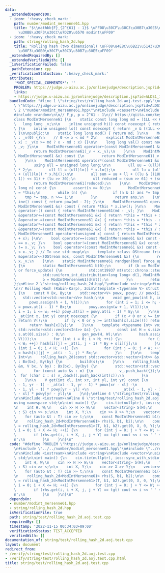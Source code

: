 ```yaml
---
data:
  _extendedDependsOn:
  - icon: ':heavy_check_mark:'
    path: number/modint_mersenne61.hpp
    title: "$\\mathbb{F}_{2^{61} - 1}$ \uFF08\u30CF\u30C3\u30B7\u30E5\u7528\u30E1\u30EB\
      \u30BB\u30F3\u30CC\u7D20\u6570 modint\uFF09"
  - icon: ':heavy_check_mark:'
    path: string/rolling_hash_2d.hpp
    title: "Rolling hash (two dimensional) \uFF08\u4E8C\u6B21\u5143\u30ED\u30FC\u30EA\
      \u30F3\u30B0\u30CF\u30C3\u30B7\u30E5\uFF09"
  _extendedRequiredBy: []
  _extendedVerifiedWith: []
  _isVerificationFailed: false
  _pathExtension: cpp
  _verificationStatusIcon: ':heavy_check_mark:'
  attributes:
    '*NOT_SPECIAL_COMMENTS*': ''
    PROBLEM: https://judge.u-aizu.ac.jp/onlinejudge/description.jsp?id=ALDS1_14_C
    links:
    - https://judge.u-aizu.ac.jp/onlinejudge/description.jsp?id=ALDS1_14_C
  bundledCode: "#line 1 \"string/test/rolling_hash_2d.aoj.test.cpp\"\n#define PROBLEM\
    \ \"https://judge.u-aizu.ac.jp/onlinejudge/description.jsp?id=ALDS1_14_C\"\n#line\
    \ 2 \"number/modint_mersenne61.hpp\"\n#include <cassert>\n#include <chrono>\n\
    #include <random>\n\n// F_p, p = 2^61 - 1\n// https://qiita.com/keymoon/items/11fac5627672a6d6a9f6\n\
    class ModIntMersenne61 {\n    static const long long md = (1LL << 61) - 1;\n \
    \   long long _v;\n\n    inline unsigned hi() const noexcept { return _v >> 31;\
    \ }\n    inline unsigned lo() const noexcept { return _v & ((1LL << 31) - 1);\
    \ }\n\npublic:\n    static long long mod() { return md; }\n\n    ModIntMersenne61()\
    \ : _v(0) {}\n    // 0 <= x < md * 2\n    explicit ModIntMersenne61(long long\
    \ x) : _v(x >= md ? x - md : x) {}\n\n    long long val() const noexcept { return\
    \ _v; }\n\n    ModIntMersenne61 operator+(const ModIntMersenne61 &x) const {\n\
    \        return ModIntMersenne61(_v + x._v);\n    }\n\n    ModIntMersenne61 operator-(const\
    \ ModIntMersenne61 &x) const {\n        return ModIntMersenne61(_v + md - x._v);\n\
    \    }\n\n    ModIntMersenne61 operator*(const ModIntMersenne61 &x) const {\n\
    \        using ull = unsigned long long;\n\n        ull uu = (ull)hi() * x.hi()\
    \ * 2;\n        ull ll = (ull)lo() * x.lo();\n        ull lu = (ull)hi() * x.lo()\
    \ + (ull)lo() * x.hi();\n\n        ull sum = uu + ll + ((lu & ((1ULL << 30) -\
    \ 1)) << 31) + (lu >> 30);\n        ull reduced = (sum >> 61) + (sum & ull(md));\n\
    \        return ModIntMersenne61(reduced);\n    }\n\n    ModIntMersenne61 pow(long\
    \ long n) const {\n        assert(n >= 0);\n        ModIntMersenne61 ans(1), tmp\
    \ = *this;\n        while (n) {\n            if (n & 1) ans *= tmp;\n        \
    \    tmp *= tmp, n >>= 1;\n        }\n        return ans;\n    }\n\n    ModIntMersenne61\
    \ inv() const { return pow(md - 2); }\n\n    ModIntMersenne61 operator/(const\
    \ ModIntMersenne61 &x) const { return *this * x.inv(); }\n\n    ModIntMersenne61\
    \ operator-() const { return ModIntMersenne61(md - _v); }\n    ModIntMersenne61\
    \ &operator+=(const ModIntMersenne61 &x) { return *this = *this + x; }\n    ModIntMersenne61\
    \ &operator-=(const ModIntMersenne61 &x) { return *this = *this - x; }\n    ModIntMersenne61\
    \ &operator*=(const ModIntMersenne61 &x) { return *this = *this * x; }\n    ModIntMersenne61\
    \ &operator/=(const ModIntMersenne61 &x) { return *this = *this / x; }\n\n   \
    \ ModIntMersenne61 operator+(unsigned x) const { return ModIntMersenne61(this->_v\
    \ + x); }\n\n    bool operator==(const ModIntMersenne61 &x) const { return _v\
    \ == x._v; }\n    bool operator!=(const ModIntMersenne61 &x) const { return _v\
    \ != x._v; }\n    bool operator<(const ModIntMersenne61 &x) const { return _v\
    \ < x._v; } // To use std::map\n\n    template <class OStream> friend OStream\
    \ &operator<<(OStream &os, const ModIntMersenne61 &x) {\n        return os <<\
    \ x._v;\n    }\n\n    static ModIntMersenne61 randgen(bool force_update = false)\
    \ {\n        static ModIntMersenne61 b(0);\n        if (b == ModIntMersenne61(0)\
    \ or force_update) {\n            std::mt19937 mt(std::chrono::steady_clock::now().time_since_epoch().count());\n\
    \            std::uniform_int_distribution<long long> d(1, ModIntMersenne61::mod());\n\
    \            b = ModIntMersenne61(d(mt));\n        }\n        return b;\n    }\n\
    };\n#line 2 \"string/rolling_hash_2d.hpp\"\n#include <string>\n#include <vector>\n\
    \n// Rolling Hash (Rabin-Karp), 2dim\ntemplate <typename V> struct rolling_hash_2d\
    \ {\n    const V Bx, By;\n    std::vector<V> powx, powy; // powx[i] = Bx^i\n \
    \   std::vector<std::vector<V>> hash;\n\n    void gen_pow(int h, int w) {\n  \
    \      powx.assign(h + 1, V(1));\n        for (int i = 1; i <= h; ++i) powx.at(i)\
    \ = powx.at(i - 1) * Bx;\n        powy.assign(w + 1, V(1));\n        for (int\
    \ i = 1; i <= w; ++i) powy.at(i) = powy.at(i - 1) * By;\n    }\n\n    inline V\
    \ _at(int x, int y) const noexcept {\n        if (x < 0 or x >= int(hash.size()))\
    \ return V();\n        if (y < 0 or y >= int(hash[x].size())) return V();\n  \
    \      return hash[x][y];\n    }\n\n    template <typename Int> void build(const\
    \ std::vector<std::vector<Int>> &s) {\n        const int H = s.size(), W = H ?\
    \ s.at(0).size() : 0;\n        gen_pow(H, W);\n\n        hash.assign(H, std::vector<V>(W,\
    \ V()));\n        for (int i = 0; i < H; ++i) {\n            for (int j = 0; j\
    \ < W; ++j) hash[i][j] = _at(i, j - 1) * By + s[i][j];\n        }\n\n        for\
    \ (int i = 0; i < H; ++i) {\n            for (int j = 0; j < W; ++j) hash[i][j]\
    \ = hash[i][j] + _at(i - 1, j) * Bx;\n        }\n    }\n\n    template <typename\
    \ Int>\n    rolling_hash_2d(const std::vector<std::vector<Int>> &s, V bx, V by)\
    \ : Bx(bx), By(by) {\n        build(s);\n    }\n\n    rolling_hash_2d(const std::vector<std::string>\
    \ &m, V bx, V by) : Bx(bx), By(by) {\n        std::vector<std::vector<int>> v_;\n\
    \        for (const auto &s : m) {\n            v_.push_back({});\n          \
    \  for (char c : s) v_.back().push_back(int(c));\n        }\n        build(v_);\n\
    \    }\n\n    V get(int xl, int xr, int yl, int yr) const {\n        return _at(xr\
    \ - 1, yr - 1) - _at(xl - 1, yr - 1) * powx[xr - xl] -\n               _at(xr\
    \ - 1, yl - 1) * powy[yr - yl] +\n               _at(xl - 1, yl - 1) * powx[xr\
    \ - xl] * powy[yr - yl];\n    }\n};\n#line 4 \"string/test/rolling_hash_2d.aoj.test.cpp\"\
    \n\n#include <iostream>\n#line 8 \"string/test/rolling_hash_2d.aoj.test.cpp\"\n\
    using namespace std;\n\nint main() {\n    cin.tie(nullptr), ios::sync_with_stdio(false);\n\
    \n    int H, W;\n    cin >> H >> W;\n    vector<string> S(H);\n    for (auto &s\
    \ : S) cin >> s;\n\n    int X, Y;\n    cin >> X >> Y;\n    vector<string> T(X);\n\
    \    for (auto &t : T) cin >> t;\n\n    const ModIntMersenne61 b1(418672), b2(956731);\n\
    \n    rolling_hash_2d<ModIntMersenne61> rhs(S, b1, b2);\n\n    const auto tgt\
    \ = rolling_hash_2d<ModIntMersenne61>(T, b1, b2).get(0, X, 0, Y);\n\n    for (int\
    \ i = 0; i + X <= H; ++i) {\n        for (int j = 0; j + Y <= W; ++j) {\n    \
    \        if (rhs.get(i, i + X, j, j + Y) == tgt) cout << i << ' ' << j << '\\\
    n';\n        }\n    }\n}\n"
  code: "#define PROBLEM \"https://judge.u-aizu.ac.jp/onlinejudge/description.jsp?id=ALDS1_14_C\"\
    \n#include \"../../number/modint_mersenne61.hpp\"\n#include \"../rolling_hash_2d.hpp\"\
    \n\n#include <iostream>\n#include <string>\n#include <vector>\nusing namespace\
    \ std;\n\nint main() {\n    cin.tie(nullptr), ios::sync_with_stdio(false);\n\n\
    \    int H, W;\n    cin >> H >> W;\n    vector<string> S(H);\n    for (auto &s\
    \ : S) cin >> s;\n\n    int X, Y;\n    cin >> X >> Y;\n    vector<string> T(X);\n\
    \    for (auto &t : T) cin >> t;\n\n    const ModIntMersenne61 b1(418672), b2(956731);\n\
    \n    rolling_hash_2d<ModIntMersenne61> rhs(S, b1, b2);\n\n    const auto tgt\
    \ = rolling_hash_2d<ModIntMersenne61>(T, b1, b2).get(0, X, 0, Y);\n\n    for (int\
    \ i = 0; i + X <= H; ++i) {\n        for (int j = 0; j + Y <= W; ++j) {\n    \
    \        if (rhs.get(i, i + X, j, j + Y) == tgt) cout << i << ' ' << j << '\\\
    n';\n        }\n    }\n}\n"
  dependsOn:
  - number/modint_mersenne61.hpp
  - string/rolling_hash_2d.hpp
  isVerificationFile: true
  path: string/test/rolling_hash_2d.aoj.test.cpp
  requiredBy: []
  timestamp: '2022-11-15 00:34:03+09:00'
  verificationStatus: TEST_ACCEPTED
  verifiedWith: []
documentation_of: string/test/rolling_hash_2d.aoj.test.cpp
layout: document
redirect_from:
- /verify/string/test/rolling_hash_2d.aoj.test.cpp
- /verify/string/test/rolling_hash_2d.aoj.test.cpp.html
title: string/test/rolling_hash_2d.aoj.test.cpp
---
```

